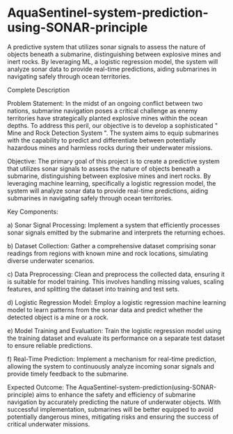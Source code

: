# AquaSentinel-system-prediction-using-SONAR-principle
 A predictive system that utilizes sonar signals to assess the nature of objects beneath a submarine, distinguishing between explosive mines and inert rocks. By leveraging ML, a logistic regression model, the system will analyze sonar data to provide real-time predictions, aiding submarines in navigating safely through ocean territories.

Complete Description

Problem Statement:
In the midst of an ongoing conflict between two nations, submarine navigation poses a critical challenge as enemy territories have strategically planted explosive mines within the ocean depths. To address this peril, our objective is to develop a sophisticated " Mine and Rock Detection System ". The system aims to equip submarines with the capability to predict and differentiate between potentially hazardous mines and harmless rocks during their underwater missions.

Objective:
The primary goal of this project is to create a predictive system that utilizes sonar signals to assess the nature of objects beneath a submarine, distinguishing between explosive mines and inert rocks. By leveraging machine learning, specifically a logistic regression model, the system will analyze sonar data to provide real-time predictions, aiding submarines in navigating safely through ocean territories.

Key Components:

a) Sonar Signal Processing: Implement a system that efficiently processes sonar signals emitted by the submarine and interprets the returning echoes.

b) Dataset Collection: Gather a comprehensive dataset comprising sonar readings from regions with known mine and rock locations, simulating diverse underwater scenarios.

c) Data Preprocessing: Clean and preprocess the collected data, ensuring it is suitable for model training. This involves handling missing values, scaling features, and splitting the dataset into training and test sets.

d) Logistic Regression Model: Employ a logistic regression machine learning model to learn patterns from the sonar data and predict whether the detected object is a mine or a rock.

e) Model Training and Evaluation: Train the logistic regression model using the training dataset and evaluate its performance on a separate test dataset to ensure reliable predictions.

f) Real-Time Prediction: Implement a mechanism for real-time prediction, allowing the system to continuously analyze incoming sonar signals and provide timely feedback to the submarine.

Expected Outcome:
The  AquaSentinel-system-prediction(using-SONAR-principle) aims to enhance the safety and efficiency of submarine navigation by accurately predicting the nature of underwater objects. With successful implementation, submarines will be better equipped to avoid potentially dangerous mines, mitigating risks and ensuring the success of critical underwater missions.
